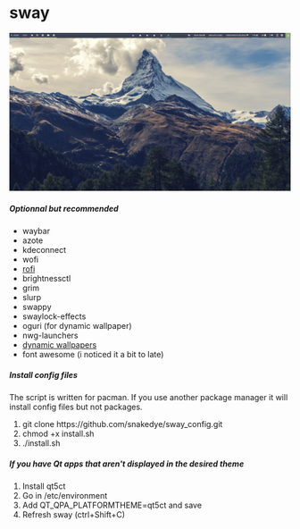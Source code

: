# sway
![Alt text](screenshot.png?raw=true "Title")
<!-- ![Alt text](screenshot_alt.png?raw=true "Title") -->


<h5>Optionnal but recommended</h5>
<ul>
	<li>waybar</li>
	<li>azote</li>
	<li>kdeconnect</li>
	<li>wofi</li>
	<li><a href="https://aur.archlinux.org/packages/rofi-lbonn-wayland-git/">rofi</a></li>
	<li>brightnessctl</li>
	<li>grim</li>
	<li>slurp</li>
	<li>swappy</li>
  <li>swaylock-effects</li>
	<li>oguri (for dynamic wallpaper)</li>
	<li>nwg-launchers</li>
	<li><a href="https://github.com/adi1090x/dynamic-wallpaper">dynamic wallpapers</a></li>
	<li>font awesome (i noticed it a bit to late)</li>
</ul>
<h5>Install config files</h5>
<p>The script is written for pacman. If you use another package manager it will install config files but not packages.
<br>
<ol>
	<li>git clone https://github.com/snakedye/sway_config.git</li>
	<li>chmod +x install.sh</li>
	<li>./install.sh</li>
</ol> 
<h5>If you have Qt apps that aren't displayed in the desired theme</h5>
<ol>
	<li>Install qt5ct</li>
	<li>Go in /etc/environment</li>
	<li>Add QT_QPA_PLATFORMTHEME=qt5ct and save</li>
	<li>Refresh sway (ctrl+Shift+C)</li>
</ol>
